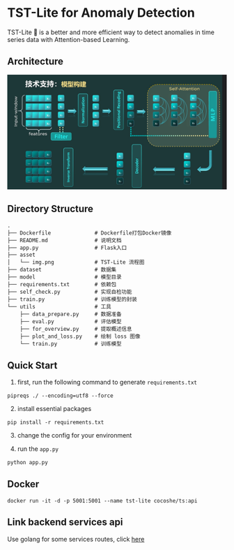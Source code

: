 # TST-Lite for Anomaly Detection


TST-Lite 🚀 is a better and more efficient way to detect anomalies in time series data with Attention-based Learning.


## Architecture

![Architecture of TST-Lite.png](asset/img.png)

## Directory Structure

```shell
.
├── Dockerfile              # Dockerfile打包Docker镜像
├── README.md               # 说明文档
├── app.py                  # Flask入口
├── asset
│   └── img.png             # TST-Lite 流程图
├── dataset                 # 数据集
├── model                   # 模型目录
├── requirements.txt        # 依赖包
├── self_check.py           # 实现自检功能
├── train.py                # 训练模型的封装
└── utils                   # 工具
    ├── data_prepare.py     # 数据准备
    ├── eval.py             # 评估模型
    ├── for_overview.py     # 提取概述信息
    ├── plot_and_loss.py    # 绘制 loss 图像
    └── train.py            # 训练模型
```



## Quick Start

1. first, run the following command to generate `requirements.txt`
```shell
pipreqs ./ --encoding=utf8 --force
```


2. install essential packages
```shell
pip install -r requirements.txt
```

3. change the config for your environment

4. run the `app.py`
```shell
python app.py
```

## Docker
```shell
docker run -it -d -p 5001:5001 --name tst-lite cocoshe/ts:api
```

## Link backend services api
Use golang for some services routes, click [here](https://github.com/cocoshe/yuheng)

